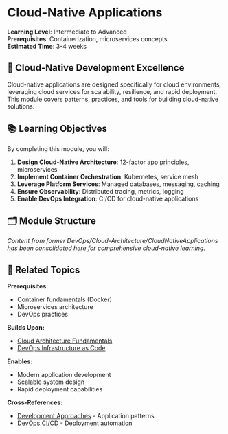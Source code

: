 # Cloud-Native Applications

**Learning Level**: Intermediate to Advanced  
**Prerequisites**: Containerization, microservices concepts  
**Estimated Time**: 3-4 weeks  

## 🎯 Cloud-Native Development Excellence

Cloud-native applications are designed specifically for cloud environments, leveraging cloud services for scalability, resilience, and rapid deployment. This module covers patterns, practices, and tools for building cloud-native solutions.

## 📚 Learning Objectives

By completing this module, you will:

1. **Design Cloud-Native Architecture**: 12-factor app principles, microservices
2. **Implement Container Orchestration**: Kubernetes, service mesh
3. **Leverage Platform Services**: Managed databases, messaging, caching
4. **Ensure Observability**: Distributed tracing, metrics, logging
5. **Enable DevOps Integration**: CI/CD for cloud-native applications

## 🗂️ Module Structure

*Content from former DevOps/Cloud-Architecture/CloudNativeApplications has been consolidated here for comprehensive cloud-native learning.*

## 🔗 Related Topics

**Prerequisites:**

- Container fundamentals (Docker)
- Microservices architecture
- DevOps practices

**Builds Upon:**

- [Cloud Architecture Fundamentals](../01_Cloud-Fundamentals/)
- [DevOps Infrastructure as Code](../../04_DevOps/02_Infrastructure-as-Code/)

**Enables:**

- Modern application development
- Scalable system design
- Rapid deployment capabilities

**Cross-References:**

- [Development Approaches](../../01_Development/18_Development-Approaches/) - Application patterns
- [DevOps CI/CD](../../04_DevOps/01_CI-CD-Fundamentals/) - Deployment automation
